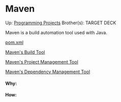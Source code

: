 # Maven

Up: [Programming Projects](programming_projects)
Brother(s):
TARGET DECK

Maven is a build automation tool used with Java.

[pom.xml](pom.xml)

[Maven's Build Tool](maven's_build_tool)

[Maven's Project Management Tool](maven's_project_management_tool)

[Maven's Dependency Management Tool](maven's_dependency_management_tool)





































#### Why:
#### How:









